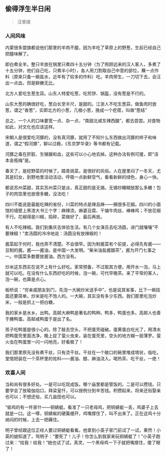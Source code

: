 ## 偷得浮生半日闲
> 汪曾祺

### 人间风味

内蒙很多盟旗都说他们那里的羊肉不膻，因为羊吃了草原上的野葱，生前已经自己把膻味解了。

即白煮全羊。整只羊放在锅里只煮四十五分钟（为了照顾远来的汉人客人，多煮了十五分钟，他们自己吃，只煮半小时），各人用刀割取自己中意的部位，蘸一点作料（原来只备一碗盐水，近年有了较多的作料）吃。羊肉带生，一刀切下去，会汪出一点血，但是鲜嫩无比。

北方人爱吃生葱生蒜。山东人特爱吃葱，吃煎饼、锅盔，没有葱是不行的。

山东大葱的确很好吃，葱白长至半尺，是甜的。江浙人不吃生葱蒜，做鱼肉时放葱，谓之“香葱”，实即北方的小葱，几根小葱，挽成一个疙瘩，叫做“葱结”

总之，一个人的口味要宽一点、杂一点，“南甜北咸东辣西酸”，都去尝尝。对食物如此，对文化也应该这样。

宋朝人是很爱吃河豚的，没有真河豚，就用了不知什么东西做出河豚的样子和味道，谓之“假河豚”，聊以过瘾，《东京梦华录》等书都有记载。 

河豚之毒在肝脏、生殖腺和血，这些可以小心地去掉。这种办法有例可援，即“洁本金瓶梅”是。

春天了，是挖野菜的时候了。踏青挑菜，是很好的风俗。人在屋里闷了一冬天，尤其是妇女，到野地里活动活动，呼吸一点新鲜空气，看看新鲜的绿色，身心一快。 

都说苏州菜甜，其实苏州菜只是淡，真正甜的是无锡。无锡炒鳝糊放那么多糖！包子的肉馅里也放很多糖，没法吃！ 

四川不能说是最能吃辣的省份，川菜的特点是辣且麻——搁很多花椒。四川的小面馆的墙壁上黑漆大书三个字：麻辣烫。麻婆豆腐、干煸牛肉丝、棒棒鸡；不放花椒不行。花椒得是川椒，捣碎，菜做好了，最后再放。 


有人不吃辣椒。我们到重庆去体验生活。有几个女演员去吃汤圆，进门就嚷嚷“不要辣椒！”卖汤圆的冷冷地说：汤圆没有放辣椒的！ 

酱菜起于何时，我也弄不清楚。不会很早。因为制酱菜有个前提，必得先有酱——豆制的酱。酱——酱油，是中国一大发明。“柴米油盐酱醋茶”，酱为开门七事之一。中国菜多数要放酱油。西方没有。

炒米这东西实在说不上有什么好吃。家常预备，不过取其方便。用开水一泡，马上就可以吃。在没有什么东西好吃的时候，泡一碗，可代早晚茶。来了平常的客人，泡一碗，也算是点心。

板桥说：“穷亲戚朋友到门，先泡一大碗炒米送手中”，也是说其省事，比下一碗挂面还要简单。炒米是吃不饱人的。一大碗，其实没有多少东西。我们那里吃泡炒米，一般是抓上一把白糖，

我的家乡是水乡。出鸭。高邮大麻鸭是著名的鸭种。鸭多，鸭蛋也多。高邮人也善于腌鸭蛋。高邮咸鸭蛋于是出了名。

孩子吃鸭蛋是很小心的。除了敲去空头，不把蛋壳碰破。蛋黄蛋白吃光了，用清水把鸭蛋壳里面洗净，晚上捉了萤火虫来，装在蛋壳里，空头的地方糊一层薄罗。萤火虫在鸭蛋里一闪一闪地亮，好看极了！ 

我们那里原先没有煮干丝，只有烫干丝。干丝在一个敞口的碗里堆成塔状，临吃，堂倌把装在一个茶杯里的佐料——酱油、醋、麻油浇入。喝热茶、吃干丝，一绝！ 

### 欢喜人间

当和尚有很多好处。一是可以吃现成饭。哪个庙里都是管饭的。二是可以攒钱。只要学会了放瑜伽焰口，拜梁皇忏，可以按例分到辛苦钱。积攒起来，将来还俗娶亲也可以；不想还俗，买几亩田也可以。

”偷鸡的有一件家什——铜蜻蜓。看准了一只老母鸡，把铜蜻蜓一丢，鸡婆子上去就是一口。这一啄，铜蜻蜒的硬簧绷开，鸡嘴撑住了，叫不出来了。正在这鸡十分纳闷的时候，上去一把薅住。 

明子曾经跟这位正经人要过铜蜻蜓看看。他拿到小英子家门前试了一试，果然！小英的娘知道了，骂明子：“要死了！儿子！你怎么到我家来玩铜蜻蜓了！”小英子跑过来：“给我！给我！”她也试了试，真灵，一个黑母鸡一下子就把嘴撑住，傻了眼了！ 
